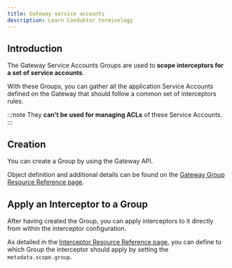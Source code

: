 ```yaml
---
title: Gateway service accounts
description: Learn Conduktor terminology
---
```


## Introduction

The Gateway Service Accounts Groups are used to **scope interceptors for a set of service accounts**.

With these Groups, you can gather all the application Service Accounts defined on the Gateway that should follow a common set of interceptors rules.

:::note
They **can't be used for managing ACLs** of these Service Accounts.
:::

## Creation

You can create a Group by using the Gateway API.

Object definition and additional details can be found on the [Gateway Group Resource Reference page](/gateway/reference/resources-reference/#gatewaygroup).

## Apply an Interceptor to a Group

After having created the Group, you can apply interceptors to it directly from within the interceptor configuration.

As detailed in the [Interceptor Resource Reference page](/gateway/reference/resources-reference/#interceptor), you can define to which Group the interceptor should apply by setting the `metadata.scope.group`.
